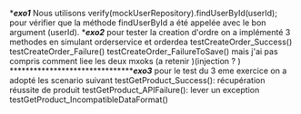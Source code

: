 **********************************************exo1*********************************************
Nous utilisons verify(mockUserRepository).findUserById(userId); pour vérifier que la méthode findUserById a été appelée avec le bon argument (userId).
**********************************************exo2*********************************************
pour tester la creation d'ordre on a implémenté 3 methodes en simulant orderservice et orderdea 
testCreateOrder_Success() 
testCreateOrder_Failure()
testCreateOrder_FailureToSave()
mais j'ai pas compris comment liee les deux mxoks (a retenir )(injection ? )
**********************************************exo3***************
pour le test du 3 eme exercice on a adopté les scenario suivant
testGetProduct_Success(): récupération réussite de produit 
testGetProduct_APIFailure(): lever un exception 
testGetProduct_IncompatibleDataFormat()
